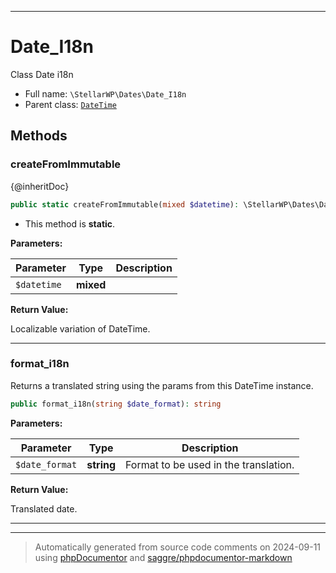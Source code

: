 ***

# Date_I18n

Class Date i18n



* Full name: `\StellarWP\Dates\Date_I18n`
* Parent class: [`DateTime`](../../DateTime.md)




## Methods


### createFromImmutable

{@inheritDoc}

```php
public static createFromImmutable(mixed $datetime): \StellarWP\Dates\Date_I18n
```



* This method is **static**.




**Parameters:**

| Parameter | Type | Description |
|-----------|------|-------------|
| `$datetime` | **mixed** |  |


**Return Value:**

Localizable variation of DateTime.



***

### format_i18n

Returns a translated string using the params from this DateTime instance.

```php
public format_i18n(string $date_format): string
```








**Parameters:**

| Parameter | Type | Description |
|-----------|------|-------------|
| `$date_format` | **string** | Format to be used in the translation. |


**Return Value:**

Translated date.



***


***
> Automatically generated from source code comments on 2024-09-11 using [phpDocumentor](http://www.phpdoc.org/) and [saggre/phpdocumentor-markdown](https://github.com/Saggre/phpDocumentor-markdown)

